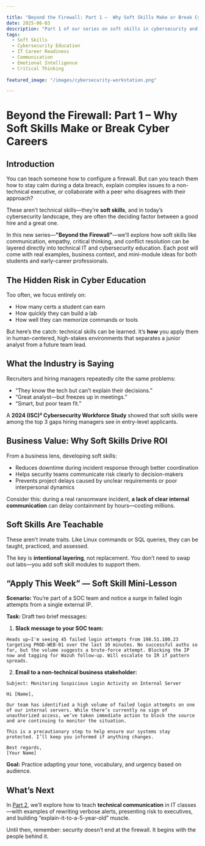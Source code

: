```yaml
---

title: "Beyond the Firewall: Part 1 –  Why Soft Skills Make or Break Cyber Careers"
date: 2025-06-03
description: "Part 1 of our series on soft skills in cybersecurity and IT education. This post explains why communication, empathy, and judgment are just as essential as technical ability—and how to start embedding them into learning environments."
tags:
  - Soft Skills
  - Cybersecurity Education
  - IT Career Readiness
  - Communication
  - Emotional Intelligence
  - Critical Thinking
  
featured_image: "/images/cybersecurity-workstation.png"

---
```


# Beyond the Firewall:  Part 1 – Why Soft Skills Make or Break Cyber Careers

## Introduction

You can teach someone how to configure a firewall. But can you teach them how to stay calm during a data breach, explain complex issues to a non-technical executive, or collaborate with a peer who disagrees with their approach?

These aren’t technical skills—they’re **soft skills**, and in today’s cybersecurity landscape, they are often the deciding factor between a good hire and a great one.

In this new series—**"Beyond the Firewall"**—we’ll explore how soft skills like communication, empathy, critical thinking, and conflict resolution can be layered directly into technical IT and cybersecurity education. Each post will come with real examples, business context, and mini-module ideas for both students and early-career professionals.

## The Hidden Risk in Cyber Education

Too often, we focus entirely on:

* How many certs a student can earn
* How quickly they can build a lab
* How well they can memorize commands or tools

But here’s the catch: technical skills can be learned. It’s **how** you apply them in human-centered, high-stakes environments that separates a junior analyst from a future team lead.

## What the Industry is Saying

Recruiters and hiring managers repeatedly cite the same problems:

* “They know the tech but can’t explain their decisions.”
* “Great analyst—but freezes up in meetings.”
* “Smart, but poor team fit.”

A **2024 (ISC)² Cybersecurity Workforce Study** showed that soft skills were among the top 3 gaps hiring managers see in entry-level applicants.

## Business Value: Why Soft Skills Drive ROI

From a business lens, developing soft skills:

* Reduces downtime during incident response through better coordination
* Helps security teams communicate risk clearly to decision-makers
* Prevents project delays caused by unclear requirements or poor interpersonal dynamics

Consider this: during a real ransomware incident, **a lack of clear internal communication** can delay containment by hours—costing millions.

## Soft Skills Are Teachable

These aren’t innate traits. Like Linux commands or SQL queries, they can be taught, practiced, and assessed.

The key is **intentional layering**, not replacement. You don’t need to swap out labs—you add soft skill modules to support them.

## “Apply This Week” — Soft Skill Mini-Lesson

**Scenario:** You’re part of a SOC team and notice a surge in failed login attempts from a single external IP.

**Task:** Draft two brief messages:

1. **Slack message to your SOC team:**

```
Heads up—I'm seeing 45 failed login attempts from 198.51.100.23 targeting PROD-WEB-01 over the last 10 minutes. No successful auths so far, but the volume suggests a brute-force attempt. Blocking the IP now and tagging for Wazuh follow-up. Will escalate to IR if pattern spreads.
```

2. **Email to a non-technical business stakeholder:**

```
Subject: Monitoring Suspicious Login Activity on Internal Server

Hi [Name],

Our team has identified a high volume of failed login attempts on one of our internal servers. While there’s currently no sign of unauthorized access, we’ve taken immediate action to block the source and are continuing to monitor the situation.

This is a precautionary step to help ensure our systems stay protected. I’ll keep you informed if anything changes.

Best regards,
[Your Name]
```

**Goal:** Practice adapting your tone, vocabulary, and urgency based on audience.

## What’s Next

In [Part 2](../beyond-firewall-part2/), we’ll explore how to teach **technical communication** in IT classes—with examples of rewriting verbose alerts, presenting risk to executives, and building “explain-it-to-a-5-year-old” muscle.

Until then, remember: security doesn’t end at the firewall. It begins with the people behind it.
